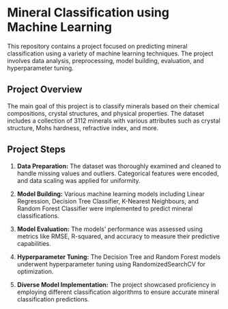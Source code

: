 # Mineral Classification using Machine Learning

This repository contains a project focused on predicting mineral classification using a variety of machine learning techniques. The project involves data analysis, preprocessing, model building, evaluation, and hyperparameter tuning.

## Project Overview

The main goal of this project is to classify minerals based on their chemical compositions, crystal structures, and physical properties. The dataset includes a collection of 3112 minerals with various attributes such as crystal structure, Mohs hardness, refractive index, and more.

## Project Steps

1. **Data Preparation:** The dataset was thoroughly examined and cleaned to handle missing values and outliers. Categorical features were encoded, and data scaling was applied for uniformity.

2. **Model Building:** Various machine learning models including Linear Regression, Decision Tree Classifier, K-Nearest Neighbours, and Random Forest Classifier were implemented to predict mineral classifications.

3. **Model Evaluation:** The models' performance was assessed using metrics like RMSE, R-squared, and accuracy to measure their predictive capabilities.

4. **Hyperparameter Tuning:** The Decision Tree and Random Forest models underwent hyperparameter tuning using RandomizedSearchCV for optimization.

5. **Diverse Model Implementation:** The project showcased proficiency in employing different classification algorithms to ensure accurate mineral classification predictions.
